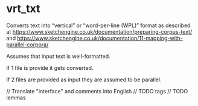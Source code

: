 # vrt_txt
Converts text into “vertical” or “word-per-line (WPL)” format as described at https://www.sketchengine.co.uk/documentation/preparing-corpus-text/ and https://www.sketchengine.co.uk/documentation/11-mapping-with-parallel-corpora/

Assumes that input text is well-formatted.

If 1 file is provide it gets converted.

If 2 files are provided as input they are assumed to be parallel.

// Translate "interface" and comments into English
// TODO tags
// TODO lemmas
